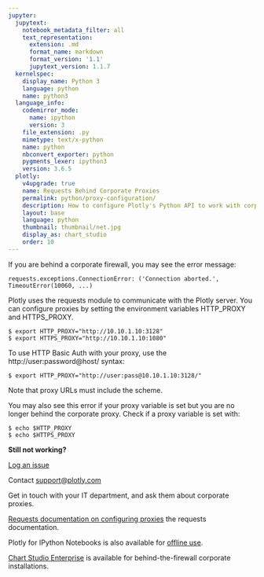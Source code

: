 ```yaml
---
jupyter:
  jupytext:
    notebook_metadata_filter: all
    text_representation:
      extension: .md
      format_name: markdown
      format_version: '1.1'
      jupytext_version: 1.1.7
  kernelspec:
    display_name: Python 3
    language: python
    name: python3
  language_info:
    codemirror_mode:
      name: ipython
      version: 3
    file_extension: .py
    mimetype: text/x-python
    name: python
    nbconvert_exporter: python
    pygments_lexer: ipython3
    version: 3.6.5
  plotly:
    v4upgrade: true
    name: Requests Behind Corporate Proxies
    permalink: python/proxy-configuration/
    description: How to configure Plotly's Python API to work with corporate proxies
    layout: base
    language: python
    thumbnail: thumbnail/net.jpg
    display_as: chart_studio
    order: 10
---
```


<!-- #region -->
If you are behind a corporate firewall, you may see the error message:
```
requests.exceptions.ConnectionError: ('Connection aborted.', TimeoutError(10060, ...)
```
Plotly uses the requests module to communicate with the Plotly server. You can configure proxies by setting the environment variables HTTP_PROXY and HTTPS_PROXY.
```
$ export HTTP_PROXY="http://10.10.1.10:3128"
$ export HTTPS_PROXY="http://10.10.1.10:1080"
```
To use HTTP Basic Auth with your proxy, use the http://user:password@host/ syntax:

```
$ export HTTP_PROXY="http://user:pass@10.10.1.10:3128/"
```

Note that proxy URLs must include the scheme.

You may also see this error if your proxy variable is set but you are no longer behind the corporate proxy. Check if a proxy variable is set with:

```
$ echo $HTTP_PROXY
$ echo $HTTPS_PROXY
```
**Still not working?**

[Log an issue](https://github.com/plotly/plotly.py)

Contact [support@plotly.com]()

Get in touch with your IT department, and ask them about corporate proxies.

[Requests documentation on configuring proxies](http://docs.python-requests.org/en/latest/user/advanced/#proxies) the requests documentation.

Plotly for IPython Notebooks is also available for [offline use](https://plotly.com/python/offline/).

[Chart Studio Enterprise](https://plotly.com/product/enterprise) is available for behind-the-firewall corporate installations.
<!-- #endregion -->

```python

```
